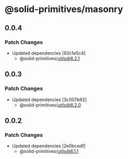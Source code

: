 # @solid-primitives/masonry

## 0.0.4

### Patch Changes

- Updated dependencies [92c1e5c4]
  - @solid-primitives/utils@6.2.1

## 0.0.3

### Patch Changes

- Updated dependencies [3c007b92]
  - @solid-primitives/utils@6.2.0

## 0.0.2

### Patch Changes

- Updated dependencies [2e0bcedf]
  - @solid-primitives/utils@6.1.1
